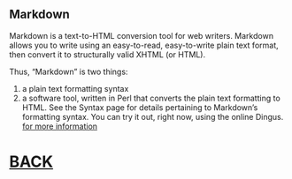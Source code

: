 ## Markdown

Markdown is a text-to-HTML conversion tool for web writers. Markdown allows you to write using an easy-to-read, easy-to-write plain text format, then convert it to structurally valid XHTML (or HTML).

Thus, “Markdown” is two things: 
1. a plain text formatting syntax 
1. a software tool, written in Perl
that converts the plain text formatting to HTML. See the Syntax page for details pertaining to Markdown’s formatting syntax. You can try it out, right now, using the online Dingus.
[for more information](https://daringfireball.net/projects/markdown/)


# [BACK](readall.md)
